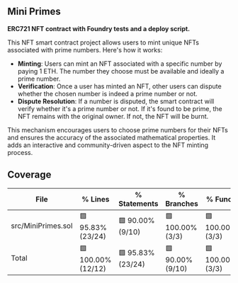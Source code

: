 ## Mini Primes

**ERC721 NFT contract with Foundry tests and a deploy script.**

This NFT smart contract project allows users to mint unique NFTs associated with prime numbers. Here's how it works:

- **Minting**: Users can mint an NFT associated with a specific number by paying 1 ETH. The number they choose must be available and ideally a prime number.
- **Verification**: Once a user has minted an NFT, other users can dispute whether the chosen number is indeed a prime number or not.
- **Dispute Resolution**: If a number is disputed, the smart contract will verify whether it's a prime number or not. If it's found to be prime, the NFT remains with the original owner. If not, the NFT will be burnt.

This mechanism encourages users to choose prime numbers for their NFTs and ensures the accuracy of the associated mathematical properties. It adds an interactive and community-driven aspect to the NFT minting process.

## Coverage

| File               | % Lines                                                                       | % Statements                                                                 | % Branches                                                                  | % Funcs                                                                     |
| ------------------ | ----------------------------------------------------------------------------- | ---------------------------------------------------------------------------- | --------------------------------------------------------------------------- | --------------------------------------------------------------------------- |
| src/MiniPrimes.sol | 🟩 95.83% (23/24) | 🟩 90.00% (9/10) | 🟩 100.00% (3/3) | 🟩 100.00% (3/3) |
| Total              | 🟩 100.00% (12/12) | 🟩 95.83% (23/24) | 🟩 90.00% (9/10) | 🟩 100.00% (3/3) |
